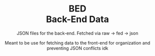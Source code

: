 <h1 align="center">BED<br>Back-End Data</h1>
<p align="center">JSON files for the back-end. Fetched via raw -> fed -> json</p>
<p align="center">Meant to be use for fetching data to the front-end for organization and preventing JSON conflicts idk</p>
